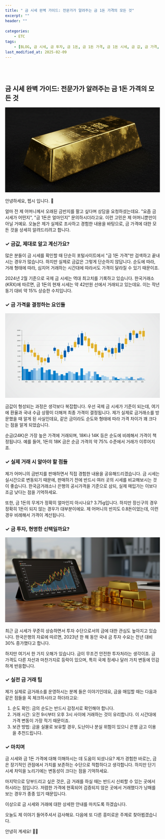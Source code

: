 ```yaml
---
title: " 금 시세 완벽 가이드: 전문가가 알려주는 금 1돈 가격의 모든 것"
excerpt: ""
header: ""

categories:
    - ETC
tags:
    - [BLOG, 금 시세, 금 투자, 금 1돈, 금 1돈 가격, 금 1돈 시세, 금 값, 금 가격, ]
last_modified_at: 2025-02-09
---
```

<br><br>


## 금 시세 완벽 가이드: 전문가가 알려주는 금 1돈 가격의 모든 것


![0](/upload/2025-02-09-금_시세_완벽_가이드:_전문가가_알려주는_금_1돈_가격의_모든_것.md/0.png)


안녕하세요, 펩시 입니다. 🤗


얼마 전 제 어머니께서 오래된 금반지를 팔고 싶다며 상담을 요청하셨는데요. "요즘 금 시세가 어떤지", "금 1돈은 얼마인지" 문의하시더라고요. 이런 고민은 제 어머니뿐만이 아닐 거예요. 오늘은 제가 실제로 조사하고 경험한 내용을 바탕으로, 금 가격에 대한 모든 것을 상세히 알려드리려고 합니다.



### ✓ 금값, 제대로 알고 계신가요?


많은 분들이 금 시세를 확인할 때 단순히 포털사이트에서 "금 1돈 가격"만 검색하고 끝내시는 경우가 많습니다. 하지만 실제로 금값은 그렇게 단순하지 않답니다. 순도에 따라, 거래 형태에 따라, 심지어 거래하는 시간대에 따라서도 가격이 달라질 수 있기 때문이죠.


2024년 2월 기준으로 국제 금 시세는 역대 최고치를 기록하고 있습니다. 한국거래소(KRX)에 따르면, 금 1돈의 현재 시세는 약 42만원 선에서 거래되고 있는데요. 이는 작년 동기 대비 약 15% 상승한 수치입니다.



### ✓ 금 가격을 결정하는 요인들


![1](/upload/2025-02-09-금_시세_완벽_가이드:_전문가가_알려주는_금_1돈_가격의_모든_것.md/1.png)


금값이 형성되는 과정은 생각보다 복잡합니다. 우선 국제 금 시세가 기준이 되는데, 여기에 환율과 국내 수급 상황이 더해져 최종 가격이 결정됩니다. 제가 실제로 금거래소를 방문했을 때 알게 된 사실인데요, 같은 금이라도 순도와 형태에 따라 가격 차이가 꽤 크다는 점을 알게 되었습니다.


순금(24K)은 가장 높은 가격에 거래되며, 18K나 14K 등은 순도에 비례해서 가격이 책정됩니다. 예를 들어, 1돈의 18K 금은 순금 가격의 약 75% 수준에서 거래가 이루어지죠.



### ✓ 실제 거래 시 알아야 할 점들


제가 어머니의 금반지를 판매하면서 직접 경험한 내용을 공유해드리겠습니다. 금 시세는 실시간으로 변동되기 때문에, 판매하기 전에 반드시 여러 곳의 시세를 비교해보시는 것이 좋습니다. 한국금거래소나 은행의 공시가격을 기준으로 삼되, 실제 매입가는 이보다 조금 낮다는 점을 기억하세요.


또한, 금 1돈의 무게가 정확히 얼마인지 아시나요? 3.75g입니다. 하지만 장신구의 경우 정확히 1돈이 되지 않는 경우가 대부분이에요. 제 어머니의 반지도 0.8돈이었는데, 이런 경우 비례해서 가격이 계산됩니다.



### ✓ 금 투자, 현명한 선택일까요?


![2](/upload/2025-02-09-금_시세_완벽_가이드:_전문가가_알려주는_금_1돈_가격의_모든_것.md/2.png)


최근 금 시세가 꾸준히 상승하면서 투자 수단으로서의 금에 대한 관심도 높아지고 있습니다. 한국은행의 자료에 따르면, 2023년 한 해 동안 국내 금 투자 수요는 전년 대비 30% 증가했다고 합니다.


하지만 여기서 한 가지 오해가 있습니다. 금이 무조건 안전한 투자처라는 생각이죠. 금 가격도 다른 자산과 마찬가지로 등락이 있으며, 특히 국제 정세나 달러 가치 변동에 민감하게 반응합니다.



### ✓ 실전 금 거래 팁


제가 실제로 금거래소를 운영하시는 분께 들은 이야기인데요, 금을 매입할 때는 다음과 같은 점들을 꼭 체크하시라고 하더라고요:

1. 순도 확인: 금의 순도는 반드시 감정서로 확인해야 합니다.
2. 거래 시간: 오전 9시부터 오후 3시 사이에 거래하는 것이 유리합니다. 이 시간대에 가격 변동이 가장 적기 때문이죠.
3. 보관 방법: 금을 실물로 보유할 경우, 도난이나 분실 위험이 있으니 은행 금고 이용을 추천드립니다.


### ✓ 마치며


금 시세와 금 1돈 가격에 대해 이해하시는 데 도움이 되셨나요? 제가 경험한 바로는, 금은 장기적인 관점에서 가치를 보존하는 수단으로 적합하다고 생각합니다. 하지만 단기 시세 차익을 노리기에는 변동성이 크다는 점을 기억하세요.


마지막으로 당부드리고 싶은 것은, 금 거래를 하실 때는 반드시 신뢰할 수 있는 곳에서 하시라는 점입니다. 저렴한 가격에 현혹되어 검증되지 않은 곳에서 거래했다가 낭패를 보는 경우가 종종 있기 때문입니다.


이상으로 금 시세와 거래에 대한 상세한 안내를 마치도록 하겠습니다.


오늘도 제 이야기 들어주셔서 감사해요. 다음에 또 다른 흥미로운 주제로 찾아뵙겠습니다.


안녕히 계세요! 👋🏻


